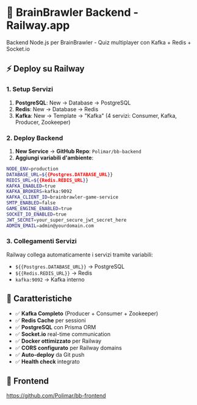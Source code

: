 # 🚂 BrainBrawler Backend - Railway.app

Backend Node.js per BrainBrawler - Quiz multiplayer con Kafka + Redis + Socket.io

## ⚡ Deploy su Railway

### 1. Setup Servizi

1. **PostgreSQL**: New → Database → PostgreSQL
2. **Redis**: New → Database → Redis
3. **Kafka**: New → Template → "Kafka" (4 servizi: Consumer, Kafka, Producer, Zookeeper)

### 2. Deploy Backend

1. **New Service** → **GitHub Repo**: `Polimar/bb-backend`
2. **Aggiungi variabili d'ambiente**:

```bash
NODE_ENV=production
DATABASE_URL=${{Postgres.DATABASE_URL}}
REDIS_URL=${{Redis.REDIS_URL}}
KAFKA_ENABLED=true
KAFKA_BROKERS=kafka:9092
KAFKA_CLIENT_ID=brainbrawler-game-service
SMTP_ENABLED=false
GAME_ENGINE_ENABLED=true
SOCKET_IO_ENABLED=true
JWT_SECRET=your_super_secure_jwt_secret_here
ADMIN_EMAIL=admin@yourdomain.com
```

### 3. Collegamenti Servizi

Railway collega automaticamente i servizi tramite variabili:
- `${{Postgres.DATABASE_URL}}` → PostgreSQL
- `${{Redis.REDIS_URL}}` → Redis  
- `kafka:9092` → Kafka interno

## 🚀 Caratteristiche

- ✅ **Kafka Completo** (Producer + Consumer + Zookeeper)
- ✅ **Redis Cache** per sessioni
- ✅ **PostgreSQL** con Prisma ORM
- ✅ **Socket.io** real-time communication
- ✅ **Docker ottimizzato** per Railway
- ✅ **CORS configurato** per Railway domains
- ✅ **Auto-deploy** da Git push
- ✅ **Health check** integrato

## 🔗 Frontend

https://github.com/Polimar/bb-frontend
